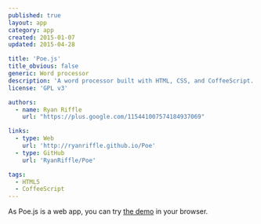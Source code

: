 ```yaml
---
published: true
layout: app
category: app
created: 2015-01-07
updated: 2015-04-28

title: 'Poe.js'
title_obvious: false
generic: Word processor
description: 'A word processor built with HTML, CSS, and CoffeeScript. This application is following Writer Concept by spiceofdesign on DeviantArt.'
license: 'GPL v3'

authors:
  - name: Ryan Riffle
    url: "https://plus.google.com/115441007574184937069"

links:
  - type: Web
    url: 'http://ryanriffle.github.io/Poe'
  - type: GitHub
    url: 'RyanRiffle/Poe'

tags:
  - HTML5
  - CoffeeScript
---
```


As Poe.js is a web app, you can try [the demo](http://ryanriffle.github.io/Poe/demo/app.html) in your browser.
